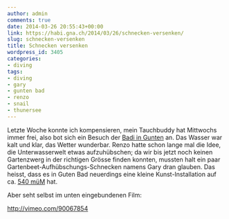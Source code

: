 ```yaml
---
author: admin
comments: true
date: 2014-03-26 20:55:43+00:00
link: https://habi.gna.ch/2014/03/26/schnecken-versenken/
slug: schnecken-versenken
title: Schnecken versenken
wordpress_id: 3405
categories:
- diving
tags:
- diving
- gary
- gunten bad
- renzo
- snail
- thunersee
---
```


Letzte Woche konnte ich kompensieren, mein Tauchbuddy hat Mittwochs immer frei, also bot sich ein Besuch der [Badi in Gunten](http://www.swiss-divers.ch/index.php?option=com_mtree&task=viewlink&link_id=92&Itemid=50) an.
Das Wasser war kalt und klar, das Wetter wunderbar.
Renzo hatte schon lange mal die Idee, die Unterwasserwelt etwas aufzuhübschen; da wir bis jetzt noch keinen Gartenzwerg in der richtigen Grösse finden konnten, mussten halt ein paar Gartenbeet-Aufhübschungs-Schnecken namens Gary dran glauben.
Das heisst, dass es in Guten Bad neuerdings eine kleine Kunst-Installation auf ca. [540 müM](http://divelog.davidhaberthuer.ch/2014.03.19.guntenbad.pdf) hat.

Aber seht selbst im unten eingebundenen Film:

http://vimeo.com/90067854
